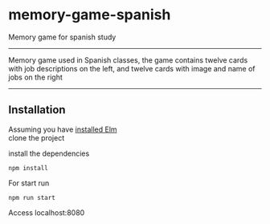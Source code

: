 # memory-game-spanish
Memory game for spanish study


-----
Memory game used in Spanish classes, the game contains twelve cards with job descriptions on the left, and twelve cards with image and name of jobs on the right

-----

## Installation

Assuming you have [installed Elm](https://guide.elm-lang.org/install.html)  
clone the project  

install the dependencies  
```
npm install
```

For start run
```
npm run start
```  
Access localhost:8080  

